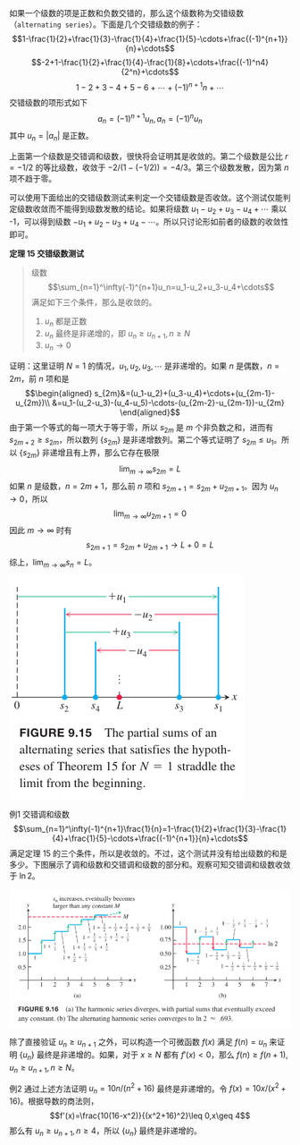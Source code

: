 如果一个级数的项是正数和负数交错的，那么这个级数称为交错级数（`alternating series`）。下面是几个交错级数的例子：
$$1-\frac{1}{2}+\frac{1}{3}-\frac{1}{4}+\frac{1}{5}-\cdots+\frac{(-1)^{n+1}}{n}+\cdots$$
$$-2+1-\frac{1}{2}+\frac{1}{4}-\frac{1}{8}+\cdots+\frac{(-1)^n4}{2^n}+\cdots$$
$$1-2+3-4+5-6+\cdots+(-1)^{n+1}n+\cdots$$
交错级数的项形式如下
$$a_n=(-1)^{n+1}u_n,a_n=(-1)^n u_n$$
其中 $u_n=|a_n|$ 是正数。

上面第一个级数是交错调和级数，很快将会证明其是收敛的。第二个级数是公比 $r=-1/2$ 的等比级数，收敛于 $-2/(1-(-1/2))=-4/3$。第三个级数发散，因为第 $n$ 项不趋于零。

可以使用下面给出的交错级数测试来判定一个交错级数是否收敛。这个测试仅能判定级数收敛而不能得到级数发散的结论。如果将级数 $u_1-u_2+u_3-u_4+\cdots$ 乘以 -1，可以得到级数 $-u_1+u_2-u_3+u_4-\cdots$。所以只讨论形如前者的级数的收敛性即可。

**定理 15 交错级数测试**
> 级数
> $$\sum_{n=1}^\infty(-1)^{n+1}u_n=u_1-u_2+u_3-u_4+\cdots$$
> 满足如下三个条件，那么是收敛的。
> 1. $u_n$ 都是正数
> 2. $u_n$ 最终是非递增的，即 $u_n\geq u_{n+1},n\geq N$
> 3. $u_n\to 0$

证明：这里证明 $N=1$ 的情况，$u_1,u_2,u_3,\cdots$ 是非递增的。如果 $n$ 是偶数，$n=2m$，前 $n$ 项和是
$$\begin{aligned}
s_{2m}&=(u_1-u_2)+(u_3-u_4)+\cdots+(u_{2m-1}-u_{2m})\\
&=u_1-(u_2-u_3)-(u_4-u_5)-\cdots-(u_{2m-2}-u_{2m-1})-u_{2m}
\end{aligned}$$
由于第一个等式的每一项大于等于零，所以 $s_{2m}$ 是 $m$ 个非负数之和，进而有 $s_{2m+2}\geq s_{2m}$，所以数列 $\{s_{2m}\}$ 是非递增数列。第二个等式证明了 $s_{2m}\leq u_1$。所以 $\{s_{2m}\}$ 非递增且有上界，那么它存在极限
$$\lim_{m\to\infty}s_{2m}=L$$
如果 $n$ 是级数，$n=2m+1$，那么前 $n$ 项和 $s_{2m+1}=s_{2m}+u_{2m+1}$。因为 $u_n\to 0$，所以
$$\lim_{m\to\infty}u_{2m+1}=0$$
因此 $m\to\infty$ 时有
$$s_{2m+1}=s_{2m}+u_{2m+1}\to L+0=L$$
综上，$\lim_{m\to\infty}s_{n}=L$。

![](060.010.png)

例1 交错调和级数
$$\sum_{n=1}^\infty(-1)^{n+1}\frac{1}{n}=1-\frac{1}{2}+\frac{1}{3}-\frac{1}{4}+\frac{1}{5}-\cdots+\frac{(-1)^{n+1}}{n}+\cdots$$
满足定理 15 的三个条件，所以是收敛的。不过，这个测试并没有给出级数的和是多少。下图展示了调和级数和交错调和级数的部分和。观察可知交错调和级数收敛于 $\ln 2$。

![](060.020.png)

除了直接验证 $u_n\geq u_{n+1}$ 之外，可以构造一个可微函数 $f(x)$ 满足 $f(n)=u_n$ 来证明 $\{u_n\}$ 最终是非递增的。如果，对于 $x\geq N$ 都有 $f'(x)<0$，那么 $f(n)\geq f(n+1),u_n\geq u_{n+1},n\geq N$。

例2 通过上述方法证明 $u_n=10n/(n^2+16)$ 最终是非递增的。令 $f(x)=10x/(x^2+16)$。根据导数的商法则，
$$f'(x)=\frac{10(16-x^2)}{(x^2+16)^2}\leq 0,x\geq 4$$
那么有 $u_n\geq u_{n+1},n\geq 4$，所以 $\{u_n\}$ 最终是非递增的。

